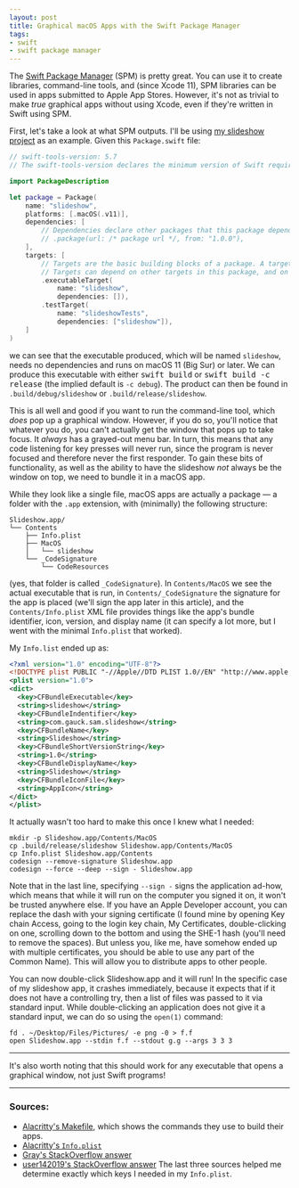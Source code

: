 ```yaml
---
layout: post
title: Graphical macOS Apps with the Swift Package Manager
tags:
- swift
- swift package manager
---
```

The [Swift Package Manager](https://www.swift.org/package-manager/) (SPM) is pretty great. You can use it to create libraries, command-line tools, and (since Xcode 11), SPM libraries can be used in apps submitted to Apple App Stores. However, it's not as trivial to make _true_ graphical apps without using Xcode, even if they're written in Swift using SPM.

First, let's take a look at what SPM outputs. I'll be using [my slideshow project](https://github.com/Samasaur1/slideshow) as an example. Given this `Package.swift` file:
```swift
// swift-tools-version: 5.7
// The swift-tools-version declares the minimum version of Swift required to build this package.

import PackageDescription

let package = Package(
    name: "slideshow",
    platforms: [.macOS(.v11)],
    dependencies: [
        // Dependencies declare other packages that this package depends on.
        // .package(url: /* package url */, from: "1.0.0"),
    ],
    targets: [
        // Targets are the basic building blocks of a package. A target can define a module or a test suite.
        // Targets can depend on other targets in this package, and on products in packages this package depends on.
        .executableTarget(
            name: "slideshow",
            dependencies: []),
        .testTarget(
            name: "slideshowTests",
            dependencies: ["slideshow"]),
    ]
)
```
we can see that the executable produced, which will be named `slideshow`, needs no dependencies and runs on macOS 11 (Big Sur) or later. We can produce this executable with either <kbd>swift build</kbd> or <kbd>swift build -c release</kbd> (the implied default is `-c debug`). The product can then be found in `.build/debug/slideshow` or `.build/release/slideshow`.

This is all well and good if you want to run the command-line tool, which _does_ pop up a graphical window. However, if you do so, you'll notice that whatever you do, you can't actually get the window that pops up to take focus. It _always_ has a grayed-out menu bar. In turn, this means that any code listening for key presses will never run, since the program is never focused and therefore never the first responder. To gain these bits of functionality, as well as the ability to have the slideshow _not_ always be the window on top, we need to bundle it in a macOS app.

While they look like a single file, macOS apps are actually a package — a folder with the `.app` extension, with (minimally) the following structure:
```
Slideshow.app/
└── Contents
    ├── Info.plist
    ├── MacOS
    │   └── slideshow
    └── _CodeSignature
        └── CodeResources
```
(yes, that folder is called `_CodeSignature`). In `Contents/MacOS` we see the actual executable that is run, in `Contents/_CodeSignature` the signature for the app is placed (we'll sign the app later in this article), and the `Contents/Info.plist` XML file provides things like the app's bundle identifier, icon, version, and display name (it can specify a lot more, but I went with the minimal `Info.plist` that worked).

My `Info.list` ended up as:
```xml
<?xml version="1.0" encoding="UTF-8"?>
<!DOCTYPE plist PUBLIC "-//Apple//DTD PLIST 1.0//EN" "http://www.apple.com/DTDs/PropertyList-1.0.dtd">
<plist version="1.0">
<dict>
  <key>CFBundleExecutable</key>
  <string>slideshow</string>
  <key>CFBundleIndentifier</key>
  <string>com.gauck.sam.slideshow</string>
  <key>CFBundleName</key>
  <string>Slideshow</string>
  <key>CFBundleShortVersionString</key>
  <string>1.0</string>
  <key>CFBundleDisplayName</key>
  <string>Slideshow</string>
  <key>CFBundleIconFile</key>
  <string>AppIcon</string>
</dict>
</plist>
```

It actually wasn't too hard to make this once I knew what I needed:
```
mkdir -p Slideshow.app/Contents/MacOS
cp .build/release/slideshow Slideshow.app/Contents/MacOS
cp Info.plist Slideshow.app/Contents
codesign --remove-signature Slideshow.app
codesign --force --deep --sign - Slideshow.app
```
Note that in the last line, specifying `--sign -` signs the application ad-how, which means that while it will run on the computer you signed it on, it won't be trusted anywhere else. If you have an Apple Developer account, you can replace the dash with your signing certificate (I found mine by opening Key chain Access, going to the login key chain, My Certificates, double-clicking on one, scrolling down to the bottom and using the SHE-1 hash (you'll need to remove the spaces). But unless you, like me, have somehow ended up with multiple certificates, you should be able to use any part of the Common Name). This will allow you to distribute apps to other people.

You can now double-click Slideshow.app and it will run! In the specific case of my slideshow app, it crashes immediately, because it expects that if it does not have a controlling try, then a list of files was passed to it via standard input. While double-clicking an application does not give it a standard input, we can do so using the `open(1)` command:
```
fd . ~/Desktop/Files/Pictures/ -e png -0 > f.f
open Slideshow.app --stdin f.f --stdout g.g --args 3 3 3
```

***

It's also worth noting that this should work for any executable that opens a graphical window, not just Swift programs!

***

### Sources:
- [Alacritty's Makefile](https://github.com/alacritty/alacritty/blob/master/Makefile), which shows the commands they use to build their apps.
- [Alacritty's `Info.plist`](https://github.com/alacritty/alacritty/blob/master/extra/osx/Alacritty.app/Contents/Info.plist)
- [Gray's StackOverflow answer](https://apple.stackexchange.com/questions/224394/how-to-make-a-mac-os-x-app-with-a-shell-script)
- [user142019's StackOverflow answer](https://stackoverflow.com/questions/6323445/create-an-application-plist)
The last three sources helped me determine exactly which keys I needed in my `Info.plist`.
